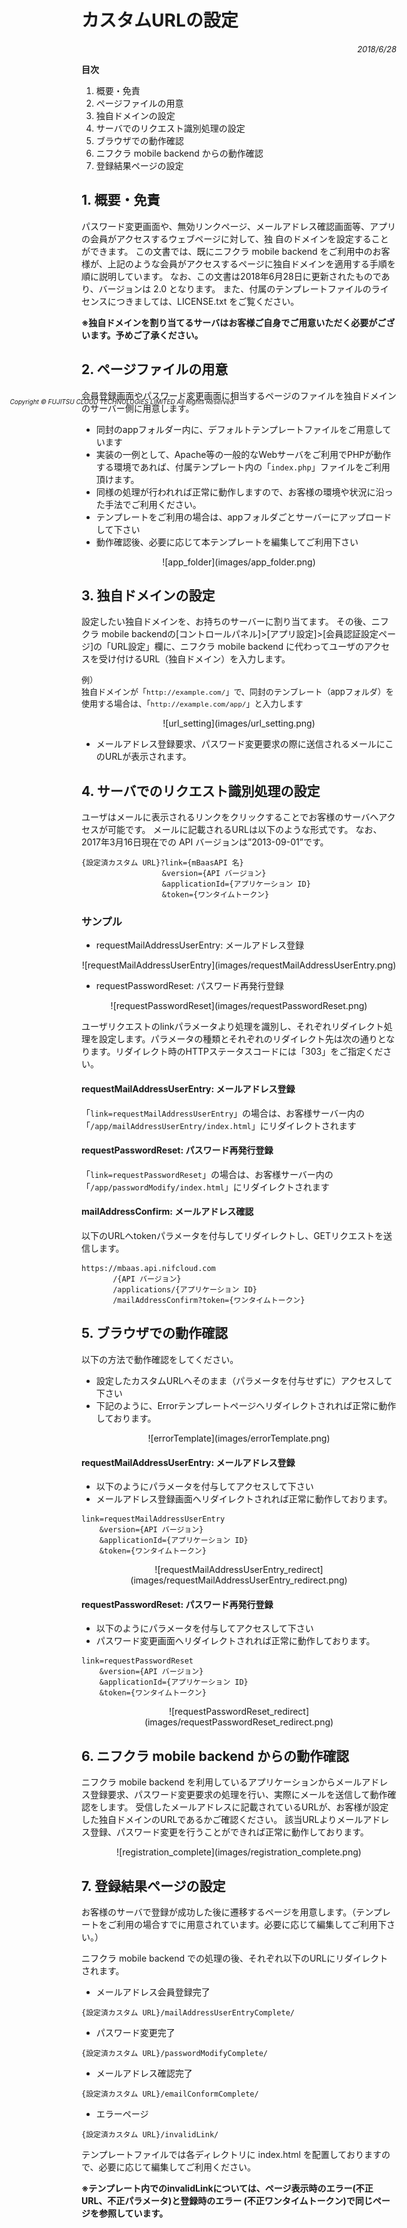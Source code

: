 # カスタムURLの設定
<font size="2"><div style="text-align: right;">_2018/6/28_</div></font>

__目次__
1. 概要・免責
1. ページファイルの用意
1. 独自ドメインの設定
1. サーバでのリクエスト識別処理の設定
1. ブラウザでの動作確認
1. ニフクラ mobile backend からの動作確認
1. 登録結果ページの設定

<font size="1"><div style="position: absolute; left: 30mm; top: 188mm;">_Copyright © FUJITSU CLOUD TECHNOLOGIES LIMITED All Rights Reserved._</div></font>

<div style="page-break-before:always"></div>

## 1. 概要・免責
パスワード変更画面や、無効リンクページ、メールアドレス確認画面等、アプリの会員がアクセスするウェブページに対して、独
自のドメインを設定することができます。
この文書では、既にニフクラ mobile backend をご利用中のお客様が、上記のような会員がアクセスするページに独自ドメインを適用する手順を順に説明しています。
なお、この文書は2018年6月28日に更新されたものであり、バージョンは 2.0 となります。
また、付属のテンプレートファイルのライセンスにつきましては、LICENSE.txt をご覧ください。

__※独自ドメインを割り当てるサーバはお客様ご自身でご用意いただく必要がございます。予めご了承ください。__

<div style="page-break-before:always"></div>

## 2. ページファイルの用意
会員登録画面やパスワード変更画面に相当するページのファイルを独自ドメインのサーバー側に用意します。

* 同封のappフォルダー内に、デフォルトテンプレートファイルをご用意しています
 * 実装の一例として、Apache等の一般的なWebサーバをご利用でPHPが動作する環境であれば、付属テンプレート内の「`index.php`」ファイルをご利用頂けます。
 * 同様の処理が行われれば正常に動作しますので、お客様の環境や状況に沿った手法でご利用ください。
* テンプレートをご利用の場合は、appフォルダごとサーバーにアップロードして下さい
 * 動作確認後、必要に応じて本テンプレートを編集してご利用下さい

<center>![app_folder](images/app_folder.png)</center>

<div style="page-break-before:always"></div>

## 3. 独自ドメインの設定
設定したい独自ドメインを、お持ちのサーバーに割り当てます。
その後、ニフクラ mobile backendの[コントロールパネル]>[アプリ設定]>[会員認証設定ページ]の「URL設定」欄に、ニフクラ mobile backend に代わってユーザのアクセスを受け付けるURL（独自ドメイン）を入力します。

<font size="2">例）<br>独自ドメインが「`http://example.com/`」で、同封のテンプレート（appフォルダ）を使用する場合は、「`http://example.com/app/`」と入力します</font>

<center>![url_setting](images/url_setting.png)</center>

* メールアドレス登録要求、パスワード変更要求の際に送信されるメールにこのURLが表示されます。

<div style="page-break-before:always"></div>

## 4. サーバでのリクエスト識別処理の設定
ユーザはメールに表示されるリンクをクリックすることでお客様のサーバへアクセスが可能です。
メールに記載されるURLは以下のような形式です。
なお、2017年3月16日現在での API バージョンは”2013-09-01”です。

```
{設定済カスタム URL}?link={mBaasAPI 名}
                  &version={API バージョン}
                  &applicationId={アプリケーション ID}
                  &token={ワンタイムトークン}
```

### サンプル

* requestMailAddressUserEntry: メールアドレス登録
<center>![requestMailAddressUserEntry](images/requestMailAddressUserEntry.png)</center>

* requestPasswordReset: パスワード再発行登録
<center>![requestPasswordReset](images/requestPasswordReset.png)</center>

<div style="page-break-before:always"></div>

ユーザリクエストのlinkパラメータより処理を識別し、それぞれリダイレクト処理を設定します。パラメータの種類とそれぞれのリダイレクト先は次の通りとなります。リダイレクト時のHTTPステータスコードには「303」をご指定ください。

#### requestMailAddressUserEntry: メールアドレス登録
「`link=requestMailAddressUserEntry`」の場合は、お客様サーバー内の「`/app/mailAddressUserEntry/index.html`」にリダイレクトされます

#### requestPasswordReset: パスワード再発行登録
「`link=requestPasswordReset`」の場合は、お客様サーバー内の「`/app/passwordModify/index.html`」にリダイレクトされます

#### mailAddressConfirm: メールアドレス確認

以下のURLへtokenパラメータを付与してリダイレクトし、GETリクエストを送信します。
```url
https://mbaas.api.nifcloud.com
       /{API バージョン}
       /applications/{アプリケーション ID}
       /mailAddressConfirm?token={ワンタイムトークン}
```

<div style="page-break-before:always"></div>

## 5. ブラウザでの動作確認
以下の方法で動作確認をしてください。

* 設定したカスタムURLへそのまま（パラメータを付与せずに）アクセスして下さい
 * 下記のように、Errorテンプレートページへリダイレクトされれば正常に動作しております。

<center>![errorTemplate](images/errorTemplate.png)</center>

#### requestMailAddressUserEntry: メールアドレス登録
* 以下のようにパラメータを付与してアクセスして下さい
 * メールアドレス登録画面へリダイレクトされれば正常に動作しております。

```
link=requestMailAddressUserEntry
    &version={API バージョン}
    &applicationId={アプリケーション ID}
    &token={ワンタイムトークン}
```

<center>![requestMailAddressUserEntry_redirect](images/requestMailAddressUserEntry_redirect.png)</center>

<div style="page-break-before:always"></div>

#### requestPasswordReset: パスワード再発行登録
* 以下のようにパラメータを付与してアクセスして下さい
 * パスワード変更画面へリダイレクトされれば正常に動作しております。

```
link=requestPasswordReset
    &version={API バージョン}
    &applicationId={アプリケーション ID}
    &token={ワンタイムトークン}
```

<center>![requestPasswordReset_redirect](images/requestPasswordReset_redirect.png)</center>

<div style="page-break-before:always"></div>

## 6. ニフクラ mobile backend からの動作確認
ニフクラ mobile backend を利用しているアプリケーションからメールアドレス登録要求、パスワード変更要求の処理を行い、実際にメールを送信して動作確認をします。
受信したメールアドレスに記載されているURLが、お客様が設定した独自ドメインのURLであるかご確認ください。
該当URLよりメールアドレス登録、パスワード変更を行うことができれば正常に動作しております。

<center>![registration_complete](images/registration_complete.png)</center>

<div style="page-break-before:always"></div>

## 7. 登録結果ページの設定
お客様のサーバで登録が成功した後に遷移するページを用意します。（テンプレートをご利用の場合すでに用意されています。必要に応じて編集してご利用下さい。）

ニフクラ mobile backend での処理の後、それぞれ以下のURLにリダイレクトされます。

* メールアドレス会員登録完了
```
{設定済カスタム URL}/mailAddressUserEntryComplete/
```
* パスワード変更完了
```
{設定済カスタム URL}/passwordModifyComplete/
```
* メールアドレス確認完了
```
{設定済カスタム URL}/emailConformComplete/
```
* エラーページ
```
{設定済カスタム URL}/invalidLink/
```

テンプレートファイルでは各ディレクトリに index.html を配置しておりますので、必要に応じて編集してご利用ください。

__※テンプレート内でのinvalidLinkについては、ページ表示時のエラー(不正URL、不正パラメータ)と登録時のエラー
(不正ワンタイムトークン)で同じページを参照しています。__
